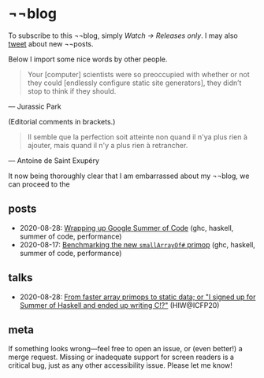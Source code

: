 # ¬¬blog

To subscribe to this ¬¬blog, simply _Watch → Releases only_. I may also [tweet](https://twitter.com/buggymcbugfix) about new ¬¬posts.

Below I import some nice words by other people.

> Your \[computer\] scientists were so preoccupied with whether or not they could \[endlessly configure static site generators\], they didn’t stop to think if they should.

— Jurassic Park

(Editorial comments in brackets.)

> Il semble que la perfection soit atteinte non quand il n'ya plus rien à ajouter, mais quand il n'y a plus rien à retrancher.

— Antoine de Saint Exupéry

It now being thoroughly clear that I am embarrassed about my ¬¬blog, we can proceed to the

## posts

- 2020-08-28: [Wrapping up Google Summer of Code](blog/2020-08-28-gsoc/post.md) (ghc, haskell, summer of code, performance)
- 2020-08-17: [Benchmarking the new `smallArrayOf#` primop](blog/2020-08-17-array/post.md) (ghc, haskell, summer of code, performance)

## talks

- 2020-08-28: [From faster array primops to static data; or "I signed up for Summer of Haskell and ended up writing C!?"](talks/2020-08-28-hiw/abstract.md) (HIW@ICFP20)


## meta

If something looks wrong—feel free to open an issue, or (even better!) a merge request. Missing or inadequate support for screen readers is a critical bug, just as any other accessibility issue. Please let me know!
